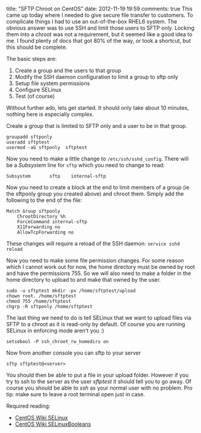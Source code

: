 title: "SFTP Chroot on CentOS"
date: 2012-11-19 19:59
comments: true
This came up today where I needed to give secure file transfer to customers. To complicate things I had to use an out-of-the-box RHEL6 system. The obvious answer was to use SSH and limit those users to SFTP only. Locking them into a chroot was not a requirement, but it seemed like a good idea to me. I found plenty of docs that got 80% of the way, or took a shortcut, but this should be complete.
<!-- more -->

The basic steps are:

1. Create a group and the users to that group
1. Modify the SSH daemon configuration to limit a group to sftp only
1. Setup file system permissions
1. Configure SELinux
1. Test (of course)

Without further ado, lets get started. It should only take about 10 minutes, nothing here is especially complex.

Create a group that is limited to SFTP only and a user to be in that group.

```
groupadd sftponly
useradd sftptest
usermod -aG sftponly  sftptest
```

Now you need to make a little change to `/etc/ssh/sshd_config`. There will be a _Subsystem_ line for `sftp` which you need to change to read:

```
Subsystem       sftp    internal-sftp
```

Now you need to create a block at the end to limit members of a group (ie the sftponly group you created above) and chroot them. Simply add the following to the end of the file:

```
Match Group sftponly
    ChrootDirectory %h
    ForceCommand internal-sftp
    X11Forwarding no
    AllowTcpForwarding no
```

These changes will require a reload of the SSH daemon: `service sshd reload`

Now you need to make some file permission changes. For some reason which I cannot work out for now, the home directory must be owned by root and have the permissions 755. So we will also need to make a folder in the home directory to upload to and make that owned by the user.

```
sudo -u sftptest mkdir -pv /home/sftptest/upload
chown root. /home/sftptest
chmod 755 /home/sftptest
chgrp -R sftponly /home/sftptest
```

The last thing we need to do is tell SELinux that we want to upload files via SFTP to a chroot as it is read-only by default. Of course you are running SELinux in enforcing mode aren't you :)

```
setsebool -P ssh_chroot_rw_homedirs on
```

Now from another console you can sftp to your server

```
sftp sftptest@<server>
```

You should then be able to put a file in your upload folder. However if you try to ssh to the server as the user _sftptest_ it should tell you to go away. Of course you should be able to _ssh_ as your normal user with no problem. Pro tip: make sure to leave a root terminal open just in case.

Required reading:

* [CentOS Wiki SELinux](https://wiki.centos.org/HowTos/SELinux)
* [CentOS Wiki SELinuxBooleans](https://wiki.centos.org/TipsAndTricks/SelinuxBooleans)

